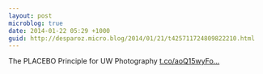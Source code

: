 ```yaml
---
layout: post
microblog: true
date: 2014-01-22 05:29 +1000
guid: http://desparoz.micro.blog/2014/01/21/t425711724809822210.html
---
```

The PLACEBO Principle for UW Photography [t.co/aoQ15wyFo...](http://t.co/aoQ15wyFoV)
